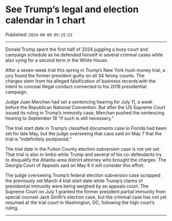 # See Trump’s legal and election calendar in 1 chart

Published :`2024-08-09 05:15:23`

---

Donald Trump spent the first half of 2024 juggling a busy court and campaign schedule as he defended himself in several criminal cases while also vying for a second term in the White House.

After a seven-week trial this spring in Trump’s New York hush money trial, a jury found the former president guilty on all 34 felony counts. The charges stem from his alleged falsification of business records with the intent to conceal illegal conduct connected to his 2016 presidential campaign.

Judge Juan Merchan had set a sentencing hearing for July 11, a week before the Republican National Convention. But after the US Supreme Court issued its ruling in Trump’s immunity case, Merchan pushed the sentencing hearing to September 18 “if such is still necessary.”

The trial start date in Trump’s classified documents case in Florida had been set for late May, but the judge overseeing that case said on May 7 that the trial is “indefinitely postponed.”

The trial date in the Fulton County election subversion case is not yet set. That trial is also in limbo while Trump and several of his co-defendants try to disqualify the Atlanta-area district attorney who brought the charges. The Georgia Court of Appeals said on May 8 it will consider this effort.

The judge overseeing Trump’s federal election subversion case scrapped the previously set March 4 trial start date while Trump’s claims of presidential immunity were being weighed by an appeals court. The Supreme Court on July 1 granted the former president partial immunity from special counsel Jack Smith’s election case, but the criminal case has not yet resumed at the trial court in Washington, DC, following the high court’s ruling.

---

